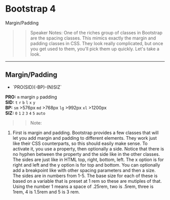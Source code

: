 <!-- .slide: data-state="title" -->
# Bootstrap 4
Margin/Padding

> > Speaker Notes:
One of the riches group of classes in Bootstrap are the spacing classes. This mimics exactly the margin and padding classes in CSS. They look really complicated, but once you get used to them, you'll pick them up quickly. Let's take a look.

---

<!-- .slide: data-state="hasicon" -->

## <i class="fa fa-th"></i> Margin/Padding

- <p contenteditable>`PRO(SID)(-BP)-(N)SIZ`</p>
<div class="sample">
	<b>PRO:</b>
	<code class="btn bg-primary text-white">m</code> margin
	<code class="btn bg-primary text-white">p</code> padding
</div>
<div class="sample">
	<b>SID:</b>
	<code class="btn bg-warning text-white">t</code>
	<code class="btn bg-warning text-white">r</code>
	<code class="btn bg-warning text-white">b</code>
	<code class="btn bg-warning text-white">l</code>
	<code class="btn bg-warning text-white">x</code>
	<code class="btn bg-warning text-white">y</code>
</div>
<div class="sample">
	<b>BP:</b>
	<code class="btn bg-success text-white">sm</code> >576px
	<code class="btn bg-success text-white">md</code> >768px
	<code class="btn bg-success text-white">lg</code> >992px
	<code class="btn bg-success text-white">xl</code> >1200px
</div>
<div class="sample">
	<b>SIZ:</b>
	<code class="btn bg-danger text-white">0</code>
	<code class="btn bg-danger text-white">1</code>
	<code class="btn bg-danger text-white">2</code>
	<code class="btn bg-danger text-white">3</code>
	<code class="btn bg-danger text-white">4</code>
	<code class="btn bg-danger text-white">5</code>
	<code class="btn bg-danger text-white">auto</code>
</div>


> > Note:
1. First is margin and padding. Bootstrap provides a few classes that will let you add margin and padding to different elements. They work just like their CSS counterparts, so this should easily make sense. To activate it, you use a property, then optionally a side. Notice that there is no hyphen between the property and the side like in the other classes. The sides are just like in HTML top, right, bottom, left. The x option is for right and left and the y option is for top and bottom. You can optionally add a breakpoint like with other spacing parameters and then a size. The sides are in numbers from 1-5. The base size for each of these is based on a variable that is preset at 1 rem so these are mutiples of that. Using the number 1 means a space of .25rem, two is .5rem, three is 1rem, 4 is 1.5rem and 5 is 3 rem.
